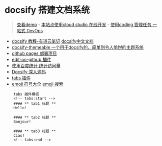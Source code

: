 # docsify 搭建文档系统
> [查看demo](https://javastar920905.github.io/mdbook) - [本站点使用cloud studio 在线开发](https://dev.tencent.com/u/javastar920905/p/mdbook) - [ 使用coding 管理任务 一站式 DevOps](books/1.enjoy/2.coding.md)

* [docsify 教程-有道云笔记](http://note.youdao.com/noteshare?id=b0ca41d567d3fb5eed648125119b3ad1&sub=DFBFB1BBA9A342FEB3F37F5D3FCCF185)  [docsify中文文档](https://docsify.js.org/#/zh-cn/quickstart)
* [docsify-themeable 一个用于docsify的，简单到令人愉悦的主题系统](https://jhildenbiddle.github.io/docsify-themeable)
* [github pages 部署项目](https://docsify.js.org/#/zh-cn/deploy?id=%E9%83%A8%E7%BD%B2)
* [edit-on-github 插件](https://github.com/njleonzhang/docsify-edit-on-github)
* [使用百度统计 统计访问量](https://tongji.baidu.com/web/24646268/overview/index?siteId=11315684)
* [Docsify 深入源码](https://www.imooc.com/article/20256)
* [tabs 插件](https://jhildenbiddle.github.io/docsify-tabs/#/)
* [emoji 符号大全](http://www.fhdq.net/emoji.html) [emoji 搜索](https://emojipedia.org/)

```
    tabs 插件模板
    <!-- tabs:start -->
    #### ** tab1 标题 **
    Hello!
    
    #### ** tab2 标题 **
    Bonjour!
    
    #### ** tab3 标题 **
    Ciao!
    <!-- tabs:end -->

```